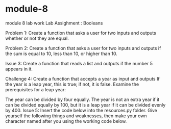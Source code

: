 # module-8
module 8 lab work 
Lab Assighment : Booleans

Problem 1: Create a function that asks a user for two inputs and outputs whether or not they are equal.

Problem 2: Create a function that asks a user for two inputs and outputs if the sum is equal to 10, less than 10, or higher than 10.

Issue 3: Create a function that reads a list and outputs if the number 5 appears in it.

Challenge 4: Create a function that accepts a year as input and outputs If the year is a leap year, this is true; if not, it is false. Examine the prerequisites for a leap year:


The year can be divided by four equally.
The year is not an extra year if it can be divided equally by 100, but it is a leap year if it can be divided evenly by 400.
Issue 5: Insert the code below into the resources.py folder. Give yourself the following things and weaknesses, then make your own character named after you using the working code below.


